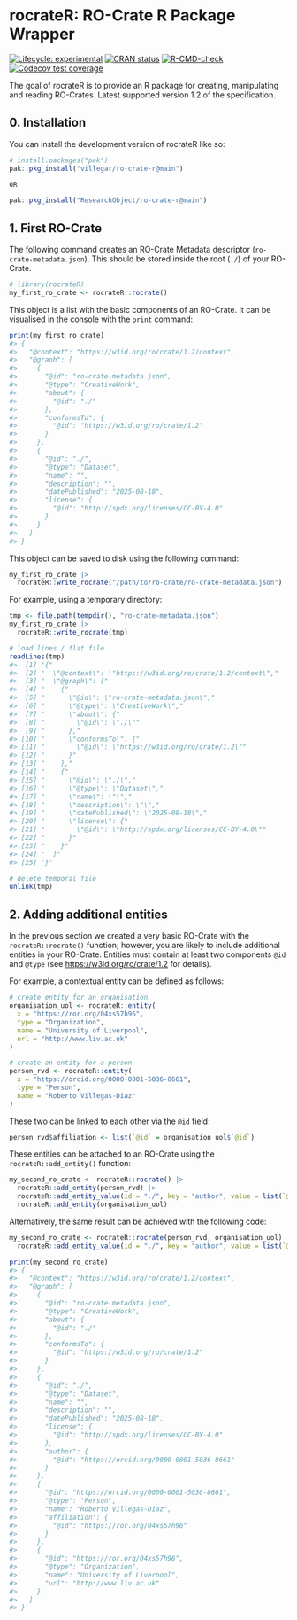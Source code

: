 
<!-- README.md is generated from README.Rmd. Please edit that file -->

# rocrateR: RO-Crate R Package Wrapper

<!-- badges: start -->

[![Lifecycle:
experimental](https://img.shields.io/badge/lifecycle-experimental-orange.svg)](https://lifecycle.r-lib.org/articles/stages.html#experimental)
[![CRAN
status](https://www.r-pkg.org/badges/version/rocrateR)](https://CRAN.R-project.org/package=rocrateR)
[![R-CMD-check](https://github.com/villegar/ro-crate-r/actions/workflows/R-CMD-check.yaml/badge.svg)](https://github.com/villegar/ro-crate-r/actions/workflows/R-CMD-check.yaml)
[![Codecov test
coverage](https://codecov.io/gh/villegar/ro-crate-r/graph/badge.svg)](https://app.codecov.io/gh/villegar/ro-crate-r)
<!-- badges: end -->

The goal of rocrateR is to provide an R package for creating,
manipulating and reading RO-Crates. Latest supported version 1.2 of the
specification.

## 0. Installation

You can install the development version of rocrateR like so:

``` r
# install.packages("pak")
pak::pkg_install("villegar/ro-crate-r@main")

OR

pak::pkg_install("ResearchObject/ro-crate-r@main")
```

## 1. First RO-Crate

The following command creates an RO-Crate Metadata descriptor
(`ro-crate-metadata.json`). This should be stored inside the root (`./`)
of your RO-Crate.

``` r
# library(rocrateR)
my_first_ro_crate <- rocrateR::rocrate()
```

This object is a list with the basic components of an RO-Crate. It can
be visualised in the console with the `print` command:

``` r
print(my_first_ro_crate)
#> {
#>   "@context": "https://w3id.org/ro/crate/1.2/context",
#>   "@graph": [
#>     {
#>       "@id": "ro-crate-metadata.json",
#>       "@type": "CreativeWork",
#>       "about": {
#>         "@id": "./"
#>       },
#>       "conformsTo": {
#>         "@id": "https://w3id.org/ro/crate/1.2"
#>       }
#>     },
#>     {
#>       "@id": "./",
#>       "@type": "Dataset",
#>       "name": "",
#>       "description": "",
#>       "datePublished": "2025-08-18",
#>       "license": {
#>         "@id": "http://spdx.org/licenses/CC-BY-4.0"
#>       }
#>     }
#>   ]
#> }
```

This object can be saved to disk using the following command:

``` r
my_first_ro_crate |>
  rocrateR::write_rocrate("/path/to/ro-crate/ro-crate-metadata.json")
```

For example, using a temporary directory:

``` r
tmp <- file.path(tempdir(), "ro-crate-metadata.json")
my_first_ro_crate |>
  rocrateR::write_rocrate(tmp)

# load lines / flat file
readLines(tmp)
#>  [1] "{"                                                         
#>  [2] "  \"@context\": \"https://w3id.org/ro/crate/1.2/context\","
#>  [3] "  \"@graph\": ["                                           
#>  [4] "    {"                                                     
#>  [5] "      \"@id\": \"ro-crate-metadata.json\","                
#>  [6] "      \"@type\": \"CreativeWork\","                        
#>  [7] "      \"about\": {"                                        
#>  [8] "        \"@id\": \"./\""                                   
#>  [9] "      },"                                                  
#> [10] "      \"conformsTo\": {"                                   
#> [11] "        \"@id\": \"https://w3id.org/ro/crate/1.2\""        
#> [12] "      }"                                                   
#> [13] "    },"                                                    
#> [14] "    {"                                                     
#> [15] "      \"@id\": \"./\","                                    
#> [16] "      \"@type\": \"Dataset\","                             
#> [17] "      \"name\": \"\","                                     
#> [18] "      \"description\": \"\","                              
#> [19] "      \"datePublished\": \"2025-08-18\","                  
#> [20] "      \"license\": {"                                      
#> [21] "        \"@id\": \"http://spdx.org/licenses/CC-BY-4.0\""   
#> [22] "      }"                                                   
#> [23] "    }"                                                     
#> [24] "  ]"                                                       
#> [25] "}"

# delete temporal file
unlink(tmp)
```

## 2. Adding additional entities

In the previous section we created a very basic RO-Crate with the
`rocrateR::rocrate()` function; however, you are likely to include
additional entities in your RO-Crate. Entities must contain at least two
components `@id` and `@type` (see <https://w3id.org/ro/crate/1.2> for
details).

For example, a contextual entity can be defined as follows:

``` r
# create entity for an organisation
organisation_uol <- rocrateR::entity(
  x = "https://ror.org/04xs57h96",
  type = "Organization",
  name = "University of Liverpool",
  url = "http://www.liv.ac.uk"
)

# create an entity for a person
person_rvd <- rocrateR::entity(
  x = "https://orcid.org/0000-0001-5036-8661",
  type = "Person",
  name = "Roberto Villegas-Diaz"
)
```

These two can be linked to each other via the `@id` field:

``` r
person_rvd$affiliation <- list(`@id` = organisation_uol$`@id`)
```

These entities can be attached to an RO-Crate using the
`rocrateR::add_entity()` function:

``` r
my_second_ro_crate <- rocrateR::rocrate() |>
  rocrateR::add_entity(person_rvd) |>
  rocrateR::add_entity_value(id = "./", key = "author", value = list(`@id` = person_rvd$`@id`)) |>
  rocrateR::add_entity(organisation_uol)
```

Alternatively, the same result can be achieved with the following code:

``` r
my_second_ro_crate <- rocrateR::rocrate(person_rvd, organisation_uol) |>
  rocrateR::add_entity_value(id = "./", key = "author", value = list(`@id` = person_rvd$`@id`))
```

``` r
print(my_second_ro_crate)
#> {
#>   "@context": "https://w3id.org/ro/crate/1.2/context",
#>   "@graph": [
#>     {
#>       "@id": "ro-crate-metadata.json",
#>       "@type": "CreativeWork",
#>       "about": {
#>         "@id": "./"
#>       },
#>       "conformsTo": {
#>         "@id": "https://w3id.org/ro/crate/1.2"
#>       }
#>     },
#>     {
#>       "@id": "./",
#>       "@type": "Dataset",
#>       "name": "",
#>       "description": "",
#>       "datePublished": "2025-08-18",
#>       "license": {
#>         "@id": "http://spdx.org/licenses/CC-BY-4.0"
#>       },
#>       "author": {
#>         "@id": "https://orcid.org/0000-0001-5036-8661"
#>       }
#>     },
#>     {
#>       "@id": "https://orcid.org/0000-0001-5036-8661",
#>       "@type": "Person",
#>       "name": "Roberto Villegas-Diaz",
#>       "affiliation": {
#>         "@id": "https://ror.org/04xs57h96"
#>       }
#>     },
#>     {
#>       "@id": "https://ror.org/04xs57h96",
#>       "@type": "Organization",
#>       "name": "University of Liverpool",
#>       "url": "http://www.liv.ac.uk"
#>     }
#>   ]
#> }
```

